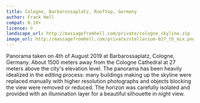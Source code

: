 ```yaml
---
title: Cologne, Barbarossaplatz, Rooftop, Germany
author: Frank Hell
compat: 0.10+
license: ©
landscape_url: http://massagefromhell.com/private/cologne_skyline.zip
image_url: http://massagefromhell.com/private/stellarium-027_th_mix.png
---
```

Panorama taken on 4th of August 2019 at Barbarossaplatz, Cologne, Germany. About 1500 meters 
away from the Cologne Cathedral at 27 meters above the city's elevation level. The panorama 
has been heavily idealized in the editing process: many buildings making up the skyline were 
replaced manually with higher resolution photographs and objects blocking the view were removed 
or reduced. The horizon was carefully isolated and provided with an illumination layer for a 
beautiful silhouette in night view.

